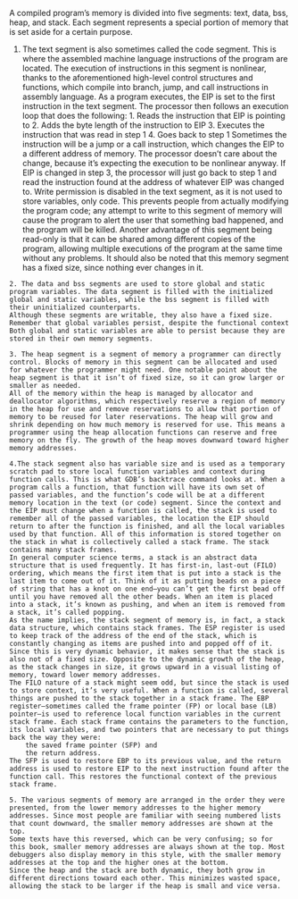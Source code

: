 A compiled program’s memory is divided into five segments: text, data, bss, heap, and stack. 
Each segment represents a special portion of memory that is set aside for a certain purpose.

   1. The text segment is also sometimes called the code segment. This is where the assembled machine language instructions of the program are located. The execution of instructions in this segment is nonlinear, thanks to the aforementioned high-level control structures and functions, which compile into branch, jump, and call instructions in assembly language. 
   As a program executes, the EIP is set to the first instruction in the text segment. The processor then follows an execution loop that does the following:
   	1. Reads the instruction that EIP is pointing to
   	2. Adds the byte length of the instruction to EIP
   	3. Executes the instruction that was read in step 1
   	4. Goes back to step 1
   Sometimes the instruction will be a jump or a call instruction, which changes the EIP to a different address of memory. The processor doesn’t care about the change, because it’s expecting the execution to be nonlinear anyway. 
   If EIP is changed in step 3, the processor will just go back to step 1 and read the instruction found at the address of whatever EIP was changed to.
   Write permission is disabled in the text segment, as it is not used to store variables, only code. This prevents people from actually modifying the program code; any attempt to write to this segment of memory will cause the program to alert the user that something bad happened, and the program will be killed. Another advantage of this segment being read-only is that it can be shared among different copies of the program, allowing multiple executions of the program at the same time without any problems. It should also be noted that this memory segment has a fixed size, since nothing ever changes in it.

	2. The data and bss segments are used to store global and static program variables. The data segment is filled with the initialized global and static variables, while the bss segment is filled with their uninitialized counterparts. 
	Although these segments are writable, they also have a fixed size. Remember that global variables persist, despite the functional context Both global and static variables are able to persist because they are stored in their own memory segments.

	3. The heap segment is a segment of memory a programmer can directly control. Blocks of memory in this segment can be allocated and used for whatever the programmer might need. One notable point about the heap segment is that it isn’t of fixed size, so it can grow larger or smaller as needed.
	All of the memory within the heap is managed by allocator and deallocator algorithms, which respectively reserve a region of memory in the heap for use and remove reservations to allow that portion of memory to be reused for later reservations. The heap will grow and shrink depending on how much memory is reserved for use. This means a programmer using the heap allocation functions can reserve and free memory on the fly. The growth of the heap moves downward toward higher memory addresses.

	4.The stack segment also has variable size and is used as a temporary scratch pad to store local function variables and context during function calls. This is what GDB’s backtrace command looks at. When a program calls a function, that function will have its own set of passed variables, and the function’s code will be at a different memory location in the text (or code) segment. Since the context and the EIP must change when a function is called, the stack is used to remember all of the passed variables, the location the EIP should return to after the function is finished, and all the local variables used by that function. All of this information is stored together on the stack in what is collectively called a stack frame. The stack contains many stack frames.
	In general computer science terms, a stack is an abstract data structure that is used frequently. It has first-in, last-out (FILO) ordering, which means the first item that is put into a stack is the last item to come out of it. Think of it as putting beads on a piece of string that has a knot on one end—you can’t get the first bead off until you have removed all the other beads. When an item is placed into a stack, it’s known as pushing, and when an item is removed from a stack, it’s called popping.
	As the name implies, the stack segment of memory is, in fact, a stack data structure, which contains stack frames. The ESP register is used to keep track of the address of the end of the stack, which is constantly changing as items are pushed into and popped off of it. Since this is very dynamic behavior, it makes sense that the stack is also not of a fixed size. Opposite to the dynamic growth of the heap, as the stack changes in size, it grows upward in a visual listing of memory, toward lower memory addresses.
	The FILO nature of a stack might seem odd, but since the stack is used to store context, it’s very useful. When a function is called, several things are pushed to the stack together in a stack frame. The EBP register—sometimes called the frame pointer (FP) or local base (LB) pointer—is used to reference local function variables in the current stack frame. Each stack frame contains the parameters to the function, its local variables, and two pointers that are necessary to put things back the way they were: 
		the saved frame pointer (SFP) and
		the return address. 
	The SFP is used to restore EBP to its previous value, and the return address is used to restore EIP to the next instruction found after the function call. This restores the functional context of the previous stack frame.

	5. The various segments of memory are arranged in the order they were presented, from the lower memory addresses to the higher memory addresses. Since most people are familiar with seeing numbered lists that count downward, the smaller memory addresses are shown at the top.
	Some texts have this reversed, which can be very confusing; so for this book, smaller memory addresses are always shown at the top. Most debuggers also display memory in this style, with the smaller memory addresses at the top and the higher ones at the bottom.
	Since the heap and the stack are both dynamic, they both grow in different directions toward each other. This minimizes wasted space, allowing the stack to be larger if the heap is small and vice versa.
